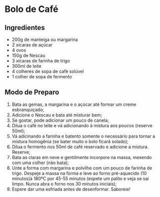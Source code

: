 # Bolo de Café

## Ingredientes
- 200g de manteiga ou margarina
- 2 xícaras de açúcar
- 4 ovos
- 150g de Nescau
- 3 xícaras de farinha de trigo
- 300ml de leite
- 4 colheres de sopa de café solúvel
- 1 colher de sopa de fermento

## Modo de Preparo

1. Bata as gemas, a margarina e o açúcar até formar um creme esbranquiçado;
2. Adicione o Nescau e bata até misturar bem;
3. Se gostar, pode adicionar um pouco de canela;
4. Dilua o café no leite e vá adicionando à mistura aos poucos (reserve 50ml);
5. Vá adicinando a farinha e batento somente o necessário para tornar a mistura homogênia (se bater muito o bolo ficará solado);
6. Dilua o fermento nos 50ml de café reservado e adicione a mistura. Reserve;
7. Bata as claras em neve e gentilmente incorpore na massa, mexendo com uma colher (não bata);
8. Unte a forma com margarina e polvilhe com um pouco de farinha de trigo. Despeje a massa na forma e leve ao forno pré-aquecido (10 minutos)à 180ºC por 45-55 minutos (espete um palito e veja se sai limpo. Nunca abra o forno nos 30 minutos iniciais);
9. Espere dar uma esfriada antes de desenformar. Saboreie!
